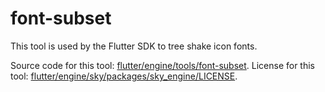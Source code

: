 # font-subset

This tool is used by the Flutter SDK to tree shake icon fonts.

Source code for this tool: [flutter/engine/tools/font-subset](https://github.com/flutter/engine/tree/844c29f42a614420b2205c178f22d30b43a8b0bb/tools/font-subset).
License for this tool: [flutter/engine/sky/packages/sky_engine/LICENSE](https://github.com/flutter/engine/tree/844c29f42a614420b2205c178f22d30b43a8b0bb/sky/packages/sky_engine/LICENSE).
